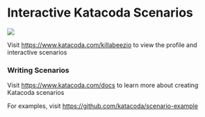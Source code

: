 # Interactive Katacoda Scenarios

[![](http://shields.katacoda.com/katacoda/killabeezio/count.svg)](https://www.katacoda.com/killabeezio "Get your profile on Katacoda.com")

Visit https://www.katacoda.com/killabeezio to view the profile and interactive scenarios

### Writing Scenarios
Visit https://www.katacoda.com/docs to learn more about creating Katacoda scenarios

For examples, visit https://github.com/katacoda/scenario-example
